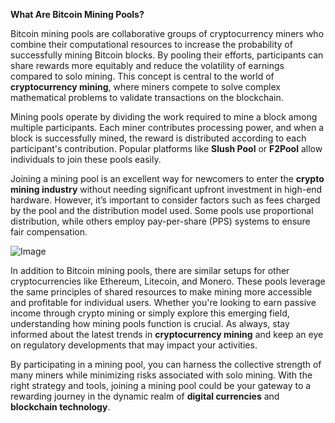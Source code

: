 **What Are Bitcoin Mining Pools?**

Bitcoin mining pools are collaborative groups of cryptocurrency miners who combine their computational resources to increase the probability of successfully mining Bitcoin blocks. By pooling their efforts, participants can share rewards more equitably and reduce the volatility of earnings compared to solo mining. This concept is central to the world of **cryptocurrency mining**, where miners compete to solve complex mathematical problems to validate transactions on the blockchain.

Mining pools operate by dividing the work required to mine a block among multiple participants. Each miner contributes processing power, and when a block is successfully mined, the reward is distributed according to each participant's contribution. Popular platforms like **Slush Pool** or **F2Pool** allow individuals to join these pools easily. 

Joining a mining pool is an excellent way for newcomers to enter the **crypto mining industry** without needing significant upfront investment in high-end hardware. However, it’s important to consider factors such as fees charged by the pool and the distribution model used. Some pools use proportional distribution, while others employ pay-per-share (PPS) systems to ensure fair compensation.

![Image](https://github.com/user-attachments/assets/b6e7b7a2-655e-4d44-8baa-20c566a3cb65)

In addition to Bitcoin mining pools, there are similar setups for other cryptocurrencies like Ethereum, Litecoin, and Monero. These pools leverage the same principles of shared resources to make mining more accessible and profitable for individual users. Whether you're looking to earn passive income through crypto mining or simply explore this emerging field, understanding how mining pools function is crucial. As always, stay informed about the latest trends in **cryptocurrency mining** and keep an eye on regulatory developments that may impact your activities.

By participating in a mining pool, you can harness the collective strength of many miners while minimizing risks associated with solo mining. With the right strategy and tools, joining a mining pool could be your gateway to a rewarding journey in the dynamic realm of **digital currencies** and **blockchain technology**.